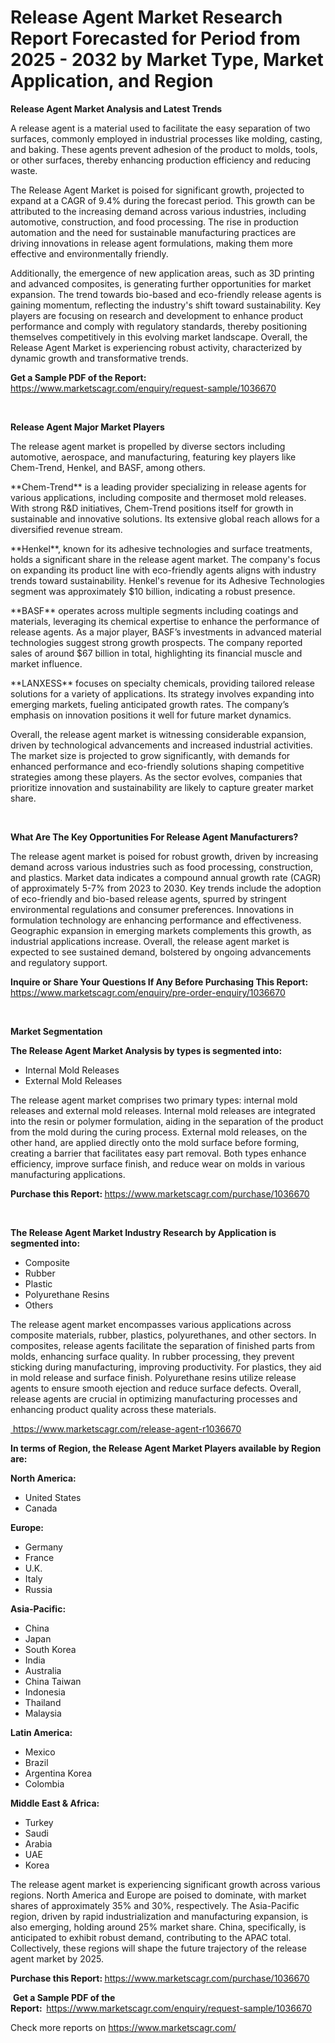 <p><h1>Release Agent Market Research Report Forecasted for Period from 2025 -  2032 by Market Type, Market Application, and Region</h1></p><p><strong>Release Agent Market Analysis and Latest Trends</strong></p>
<p><p>A release agent is a material used to facilitate the easy separation of two surfaces, commonly employed in industrial processes like molding, casting, and baking. These agents prevent adhesion of the product to molds, tools, or other surfaces, thereby enhancing production efficiency and reducing waste.</p><p>The Release Agent Market is poised for significant growth, projected to expand at a CAGR of 9.4% during the forecast period. This growth can be attributed to the increasing demand across various industries, including automotive, construction, and food processing. The rise in production automation and the need for sustainable manufacturing practices are driving innovations in release agent formulations, making them more effective and environmentally friendly.</p><p>Additionally, the emergence of new application areas, such as 3D printing and advanced composites, is generating further opportunities for market expansion. The trend towards bio-based and eco-friendly release agents is gaining momentum, reflecting the industry's shift toward sustainability. Key players are focusing on research and development to enhance product performance and comply with regulatory standards, thereby positioning themselves competitively in this evolving market landscape. Overall, the Release Agent Market is experiencing robust activity, characterized by dynamic growth and transformative trends.</p></p>
<p><strong>Get a Sample PDF of the Report:&nbsp;</strong> <a href="https://www.marketscagr.com/enquiry/request-sample/1036670?utm_campaign=1905&utm_medium=2&utm_source=Github&utm_content=ia&utm_term=31012025&utm_id=release-agent">https://www.marketscagr.com/enquiry/request-sample/1036670</a></p>
<p>&nbsp;</p>
<p><strong>Release Agent Major Market Players</strong></p>
<p><p>The release agent market is propelled by diverse sectors including automotive, aerospace, and manufacturing, featuring key players like Chem-Trend, Henkel, and BASF, among others. </p><p>**Chem-Trend** is a leading provider specializing in release agents for various applications, including composite and thermoset mold releases. With strong R&D initiatives, Chem-Trend positions itself for growth in sustainable and innovative solutions. Its extensive global reach allows for a diversified revenue stream.</p><p>**Henkel**, known for its adhesive technologies and surface treatments, holds a significant share in the release agent market. The company's focus on expanding its product line with eco-friendly agents aligns with industry trends toward sustainability. Henkel's revenue for its Adhesive Technologies segment was approximately $10 billion, indicating a robust presence.</p><p>**BASF** operates across multiple segments including coatings and materials, leveraging its chemical expertise to enhance the performance of release agents. As a major player, BASF’s investments in advanced material technologies suggest strong growth prospects. The company reported sales of around $67 billion in total, highlighting its financial muscle and market influence.</p><p>**LANXESS** focuses on specialty chemicals, providing tailored release solutions for a variety of applications. Its strategy involves expanding into emerging markets, fueling anticipated growth rates. The company’s emphasis on innovation positions it well for future market dynamics.</p><p>Overall, the release agent market is witnessing considerable expansion, driven by technological advancements and increased industrial activities. The market size is projected to grow significantly, with demands for enhanced performance and eco-friendly solutions shaping competitive strategies among these players. As the sector evolves, companies that prioritize innovation and sustainability are likely to capture greater market share.</p></p>
<p>&nbsp;</p>
<p><strong>What Are The Key Opportunities For Release Agent Manufacturers?</strong></p>
<p><p>The release agent market is poised for robust growth, driven by increasing demand across various industries such as food processing, construction, and plastics. Market data indicates a compound annual growth rate (CAGR) of approximately 5-7% from 2023 to 2030. Key trends include the adoption of eco-friendly and bio-based release agents, spurred by stringent environmental regulations and consumer preferences. Innovations in formulation technology are enhancing performance and effectiveness. Geographic expansion in emerging markets complements this growth, as industrial applications increase. Overall, the release agent market is expected to see sustained demand, bolstered by ongoing advancements and regulatory support.</p></p>
<p><strong>Inquire or Share Your Questions If Any Before Purchasing This Report:</strong> <a href="https://www.marketscagr.com/enquiry/pre-order-enquiry/1036670?utm_campaign=1905&utm_medium=2&utm_source=Github&utm_content=ia&utm_term=31012025&utm_id=release-agent">https://www.marketscagr.com/enquiry/pre-order-enquiry/1036670</a></p>
<p>&nbsp;</p>
<p><strong>Market Segmentation</strong></p>
<p><strong>The Release Agent Market Analysis by types is segmented into:</strong></p>
<p><ul><li>Internal Mold Releases</li><li>External Mold Releases</li></ul></p>
<p><p>The release agent market comprises two primary types: internal mold releases and external mold releases. Internal mold releases are integrated into the resin or polymer formulation, aiding in the separation of the product from the mold during the curing process. External mold releases, on the other hand, are applied directly onto the mold surface before forming, creating a barrier that facilitates easy part removal. Both types enhance efficiency, improve surface finish, and reduce wear on molds in various manufacturing applications.</p></p>
<p><strong>Purchase this Report:&nbsp;</strong><a href="https://www.marketscagr.com/purchase/1036670?utm_campaign=1905&utm_medium=2&utm_source=Github&utm_content=ia&utm_term=31012025&utm_id=release-agent">https://www.marketscagr.com/purchase/1036670</a></p>
<p>&nbsp;</p>
<p><strong>The Release Agent Market Industry Research by Application is segmented into:</strong></p>
<p><ul><li>Composite</li><li>Rubber</li><li>Plastic</li><li>Polyurethane Resins</li><li>Others</li></ul></p>
<p><p>The release agent market encompasses various applications across composite materials, rubber, plastics, polyurethanes, and other sectors. In composites, release agents facilitate the separation of finished parts from molds, enhancing surface quality. In rubber processing, they prevent sticking during manufacturing, improving productivity. For plastics, they aid in mold release and surface finish. Polyurethane resins utilize release agents to ensure smooth ejection and reduce surface defects. Overall, release agents are crucial in optimizing manufacturing processes and enhancing product quality across these materials.</p></p>
<p><a href="https://www.marketscagr.com/release-agent-r1036670?utm_campaign=1905&utm_medium=2&utm_source=Github&utm_content=ia&utm_term=31012025&utm_id=release-agent">&nbsp;https://www.marketscagr.com/release-agent-r1036670</a></p>
<p><strong>In terms of Region, the Release Agent Market Players available by Region are:</strong></p>
<p>
    <p> <strong> North America: </strong>
        <ul>
            <li>United States</li>
            <li>Canada</li>
        </ul>
        </p> 
    <p> <strong> Europe: </strong>
        <ul>
            <li>Germany</li>
            <li>France</li>
            <li>U.K.</li>
            <li>Italy</li>
            <li>Russia</li>
        </ul>
        </p> 
    <p> <strong> Asia-Pacific: </strong>
        <ul>
            <li>China</li>
            <li>Japan</li>
            <li>South Korea</li>
            <li>India</li>
            <li>Australia</li>
            <li>China Taiwan</li>
            <li>Indonesia</li>
            <li>Thailand</li>
            <li>Malaysia</li>
        </ul>
        </p> 
    <p> <strong> Latin America: </strong>
        <ul>
            <li>Mexico</li>
            <li>Brazil</li>
            <li>Argentina Korea</li>
            <li>Colombia</li>
        </ul>
        </p> 
    <p> <strong> Middle East & Africa: </strong>
        <ul>
            <li>Turkey</li>
            <li>Saudi</li>
            <li>Arabia</li>
            <li>UAE</li>
            <li>Korea</li>
        </ul>
    </p>
    </p>
<p><p>The release agent market is experiencing significant growth across various regions. North America and Europe are poised to dominate, with market shares of approximately 35% and 30%, respectively. The Asia-Pacific region, driven by rapid industrialization and manufacturing expansion, is also emerging, holding around 25% market share. China, specifically, is anticipated to exhibit robust demand, contributing to the APAC total. Collectively, these regions will shape the future trajectory of the release agent market by 2025.</p></p>
<p><strong>Purchase this Report: </strong><a href="https://www.marketscagr.com/purchase/1036670?utm_campaign=1905&utm_medium=2&utm_source=Github&utm_content=ia&utm_term=31012025&utm_id=release-agent">https://www.marketscagr.com/purchase/1036670</a></p>
<p>&nbsp;<strong>Get a Sample PDF of the Report:&nbsp;&nbsp;</strong><a href="https://www.marketscagr.com/enquiry/request-sample/1036670?utm_campaign=1905&utm_medium=2&utm_source=Github&utm_content=ia&utm_term=31012025&utm_id=release-agent">https://www.marketscagr.com/enquiry/request-sample/1036670</a></p>
<p><strong></strong></p>
<p>Check more reports on <a href="https://www.marketscagr.com/?utm_campaign=1905&utm_medium=2&utm_source=Github&utm_content=ia&utm_term=31012025&utm_id=release-agent">https://www.marketscagr.com/</a></p>